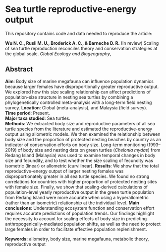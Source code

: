 # Sea turtle reproductive-energy output
This repository contains code and data needed to reproduce the article:

**Wu N. C., Rusli M. U., Broderick A. C., & Barneche D. R.** (In review) Scaling of sea turtle reproduction reconciles theory and conservation strategies at the global scale. *Global Ecology and Biogeography*,

## Abstract
**Aim**: Body size of marine megafauna can influence population dynamics because larger females have disproportionally greater reproductive output. We explored how this size scaling relationship can affect predictions of population-size structure in nesting sea turtles by combining a phylogenetically controlled meta-analysis with a long-term field nesting survey. 
**Location**: Global (meta-analysis), and Malaysia (field survey).  
**Time period**: Present.  
**Major taxa studied**: Sea turtles.  
**Methods**: We extracted body size and reproductive parameters of all sea turtle species from the literature and estimated the reproductive-energy output using allometric models. We then examined the relationship between body size and the proportion of protected nesting beaches by country as an indicator of conservation efforts on body size. Long-term monitoring (1993–2019) of body size and nesting data on green turtles (*Chelonia mydas*) from Redang Island (Malaysia) was used to examine temporal changes in body size and fecundity, and to test whether the size scaling of fecundity was isometric (linear) or allometric (curvilinear). 
**Results**: We show that the total reproductive-energy output of larger nesting females was disproportionately greater in all sea turtle species. We found no strong correlations for countries with higher proportion of protected nesting sites with female size. Finally, we show that scaling-derived calculations of population-level yearly reproductive output in the green turtle population from Redang Island were more accurate when using a hyperallometric (rather than an isometric) relationship at the individual level. 
**Main conclusions**: Understanding ecosystem function and conservation effort requires accurate predictions of population trends. Our findings highlight the necessity to account for scaling effects of body size in predicting anthropogenically-mediated population shifts, as well as the need to protect large females in order to facilitate effective population replenishment.

**Keywords:** allometry, body size, marine megafauna, metabolic theory, reproductive output
